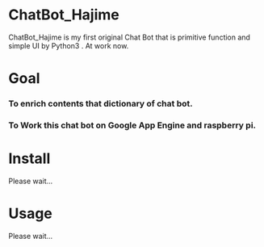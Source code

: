# ChatBot_Hajime

ChatBot_Hajime is my first original Chat Bot that is primitive function and simple UI by Python3 .
At work now.

# Goal

### To enrich contents that dictionary of chat bot.

### To Work this chat bot on Google App Engine and raspberry pi.

# Install

Please wait...

# Usage

Please wait...
